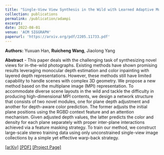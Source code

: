 ```yaml
---
title: "Single-View View Synthesis in the Wild with Learned Adaptive Multiplane Images"
collection: publications
permalink: /publication/adampi
excerpt: 
date: 2022-08-01
venue: 'ACM SIGGRAPH'
paperurl: 'https://arxiv.org/pdf/2205.11733.pdf'
---
```

**Authors:** Yuxuan Han, **Ruicheng Wang**, Jiaolong Yang

**Abstract** - This paper deals with the challenging task of synthesizing novel views for in-the-wild photographs. Existing methods have shown promising results leveraging monocular depth estimation and color inpainting with layered depth representations. However, these methods still have limited capability to handle scenes with complex 3D geometry. We propose a new method based on the multiplane image (MPI) representation. To accommodate diverse scene layouts in the wild and tackle the difficulty in producing high-dimensional MPI contents, we design a network structure that consists of two novel modules, one for plane depth adjustment and another for depth-aware color prediction. The former adjusts the initial plane positions using the RGBD context feature and an attention mechanism. Given adjusted depth values, the latter predicts the color and density for each plane separately with proper inter-plane interactions achieved via a feature masking strategy. To train our method, we construct large-scale stereo training data using only unconstrained single-view image collections by a simple yet effective warp-back strategy.

[\[arXiv\]](https://arxiv.org/abs/2205.11733)
 [\[PDF\]](https://arxiv.org/pdf/2205.11733.pdf) [\[Project Page\]](https://yxuhan.github.io/AdaMPI/) 